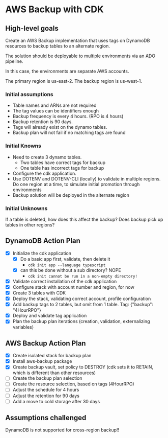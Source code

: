 # AWS Backup with CDK

## High-level goals

Create an AWS Backup implementation that uses tags on DynamoDB resources to backup tables to an alternate region.

The solution should be deployable to multiple environments via an ADO pipeline.

In this case, the environments are separate AWS accounts.

The primary region is us-east-2. The backup region is us-west-1.

### Initial assumptions

- Table names and ARNs are not required
- The tag values can be identifiers enough
- Backup frequency is every 4 hours. (RPO is 4 hours)
- Backup retention is 90 days.
- Tags will already exist on the dynamo tables.
- Backup plan will not fail if no matching tags are found

### Initial Knowns

- Need to create 3 dynamo tables.
  - Two tables have correct tags for backup
  - One table has incorrect tags for backup
- Configure the cdk application.
- Use DOTENV and DOTENV-CLI (locally) to validate in multiple regions. Do one region at a time, to simulate initial promotion through environments
- Backup solution will be deployed in the alternate region

### Initial Unknowns

If a table is deleted, how does this affect the backup?
Does backup pick up tables in other regions?

## DynamoDB Action Plan

- [x] Initialize the cdk application
  - [x] Do a basic app first, validate, then delete it
    - `cdk init app --language typescript`
  - [x] can this be done without a sub directory? NOPE
    - `cdk init cannot be run in a non-empty directory!`
- [x] Validate correct installation of the cdk application
- [x] Configure stack with account number and region, for now
- [x] Create 3 tables with CDK
- [x] Deploy the stack, validating correct account, profile configuration
- [x] Add backup tags to 2 tables, but omit from 1 table. Tag: {"backup": "4HourRPO"}
- [x] Deploy and validate tag application
- [x] Plan the backup plan iterations (creation, validation, externalizing variables)

## AWS Backup Action Plan

- [x] Create isolated stack for backup plan
- [x] Install aws-backup package
- [x] Create backup vault, set policy to DESTROY (cdk sets it to RETAIN, which is different than other resources)
- [ ] Create the backup plan selection
- [ ] Create the resource selection, based on tags (4HourRPO)
- [ ] Adjust the schedule for 4 hours
- [ ] Adjust the retention for 90 days
- [ ] Add a move to cold storage after 30 days

## Assumptions challenged

DynamoDB is not supported for cross-region backup!!
